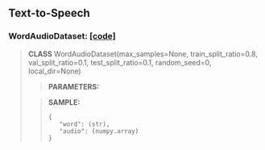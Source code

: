 ## Text-to-Speech
### WordAudioDataset: [[code]](https://github.com/TeaKatz/NLP_Datasets/blob/main/src/nlp_datasets/text_to_speech/WordAudioDataset.py)
> **CLASS** WordAudioDataset(max_samples=None, train_split_ratio=0.8, val_split_ratio=0.1, test_split_ratio=0.1, random_seed=0, local_dir=None)
>
>>**PARAMETERS:**
>
>>**SAMPLE:**
>>```
>>{
>>    "word": (str),
>>    "audio": (numpy.array)
>>}
>>```